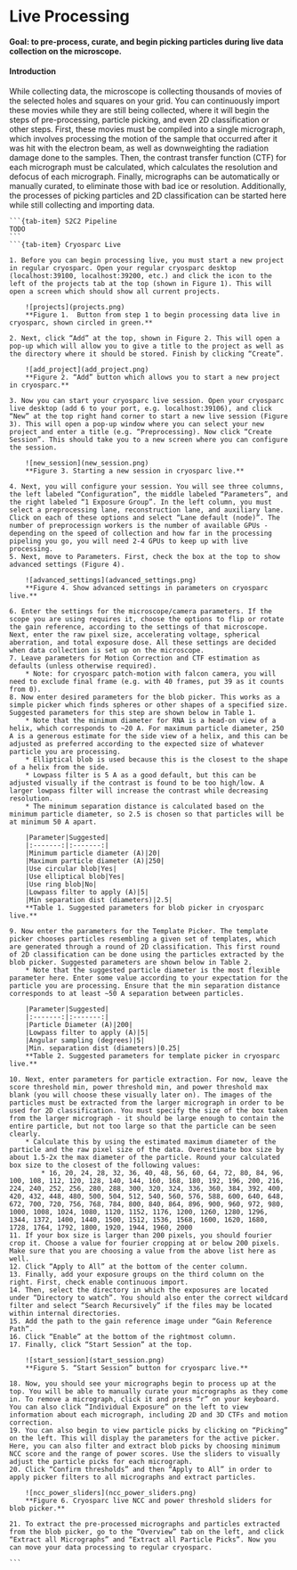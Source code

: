 # Live Processing



#### Goal: to pre-process, curate, and begin picking particles during live data collection on the microscope. 

#### Introduction

While collecting data, the microscope is collecting thousands of movies of the selected holes and squares on your grid. You can continuously import these movies while they are still being collected, where it will begin the steps of pre-processing, particle picking, and even 2D classification or other steps. First, these movies must be compiled into a single micrograph, which involves processing the motion of the sample that occurred after it was hit with the electron beam, as well as downweighting the radiation damage done to the samples. Then, the contrast transfer function (CTF) for each micrograph must be calculated, which calculates the resolution and defocus of each micrograph. Finally, micrographs can be automatically or manually curated, to eliminate those with bad ice or resolution. Additionally, the processes of picking particles and 2D classification can be started here while still collecting and importing data. 



````{tab-set}
```{tab-item} S2C2 Pipeline
TODO
```
```{tab-item} Cryosparc Live

1. Before you can begin processing live, you must start a new project in regular cryosparc. Open your regular cryosparc desktop (localhost:39100, localhost:39200, etc.) and click the icon to the left of the projects tab at the top (shown in Figure 1). This will open a screen which should show all current projects. 

    ![projects](projects.png)
    **Figure 1.  Button from step 1 to begin processing data live in cryosparc, shown circled in green.**
    
2. Next, click “Add” at the top, shown in Figure 2. This will open a pop-up which will allow you to give a title to the project as well as the directory where it should be stored. Finish by clicking “Create”.

    ![add_project](add_project.png)
    **Figure 2. “Add” button which allows you to start a new project in cryosparc.**

3. Now you can start your cryosparc live session. Open your cryosparc live desktop (add 6 to your port, e.g. localhost:39106), and click “New” at the top right hand corner to start a new live session (Figure 3). This will open a pop-up window where you can select your new project and enter a title (e.g. “Preprocessing). Now click “Create Session”. This should take you to a new screen where you can configure the session.

    ![new_session](new_session.png)
    **Figure 3. Starting a new session in cryosparc live.**

4. Next, you will configure your session. You will see three columns, the left labeled “Configuration”, the middle labeled “Parameters”, and the right labeled “1 Exposure Group”. In the left column, you must select a preprocessing lane, reconstruction lane, and auxiliary lane. Click on each of these options and select “Lane default (node)”. The number of preprocessign workers is the number of available GPUs - depending on the speed of collection and how far in the processing pipeling you go, you will need 2-4 GPUs to keep up with live processing.
5. Next, move to Parameters. First, check the box at the top to show advanced settings (Figure 4). 

    ![advanced_settings](advanced_settings.png)
    **Figure 4. Show advanced settings in parameters on cryosparc live.**

6. Enter the settings for the microscope/camera parameters. If the scope you are using requires it, choose the options to flip or rotate the gain reference, according to the settings of that microscope. Next, enter the raw pixel size, accelerating voltage, spherical aberration, and total exposure dose. All these settings are decided when data collection is set up on the microscope.
7. Leave parameters for Motion Correction and CTF estimation as defaults (unless otherwise required).
    * Note: for cryosparc patch-motion with falcon camera, you will need to exclude final frame (e.g. with 40 frames, put 39 as it counts from 0).
8. Now enter desired parameters for the blob picker. This works as a simple picker which finds spheres or other shapes of a specified size. Suggested parameters for this step are shown below in Table 1. 
    * Note that the minimum diameter for RNA is a head-on view of a helix, which corresponds to ~20 A. For maximum particle diameter, 250 A is a generous estimate for the side view of a helix, and this can be adjusted as preferred according to the expected size of whatever particle you are processing.
    * Elliptical blob is used because this is the closest to the shape of a helix from the side. 
    * Lowpass filter is 5 A as a good default, but this can be adjusted visually if the contrast is found to be too high/low. A larger lowpass filter will increase the contrast while decreasing resolution. 
    * The minimum separation distance is calculated based on the minimum particle diameter, so 2.5 is chosen so that particles will be at minimum 50 A apart.

    |Parameter|Suggested|
    |:-------:|:-------:|
    |Minimum particle diameter (A)|20| 
    |Maximum particle diameter (A)|250|
    |Use circular blob|Yes|
    |Use elliptical blob|Yes|
    |Use ring blob|No|
    |Lowpass filter to apply (A)|5|
    |Min separation dist (diameters)|2.5|
    **Table 1. Suggested parameters for blob picker in cryosparc live.**
    
9. Now enter the parameters for the Template Picker. The template picker chooses particles resembling a given set of templates, which are generated through a round of 2D classification. This first round of 2D classification can be done using the particles extracted by the blob picker. Suggested parameters are shown below in Table 2.
    * Note that the suggested particle diameter is the most flexible parameter here. Enter some value according to your expectation for the particle you are processing. Ensure that the min separation distance corresponds to at least ~50 A separation between particles. 

    |Parameter|Suggested|
    |:-------:|:-------:|
    |Particle Diameter (A)|200|
    |Lowpass filter to apply (A)|5|
    |Angular sampling (degrees)|5|
    |Min. separation dist (diameters)|0.25|
    **Table 2. Suggested parameters for template picker in cryosparc live.**
    
10. Next, enter parameters for particle extraction. For now, leave the score threshold min, power threshold min, and power threshold max blank (you will choose these visually later on). The images of the particles must be extracted from the larger micrograph in order to be used for 2D classification. You must specify the size of the box taken from the larger micrograph - it should be large enough to contain the entire particle, but not too large so that the particle can be seen clearly. 
    * Calculate this by using the estimated maximum diameter of the particle and the raw pixel size of the data. Overestimate box size by about 1.5-2x the max diameter of the particle. Round your calculated box size to the closest of the following values: 
        * 16, 20, 24, 28, 32, 36, 40, 48, 56, 60, 64, 72, 80, 84, 96, 100, 108, 112, 120, 128, 140, 144, 160, 168, 180, 192, 196, 200, 216, 224, 240, 252, 256, 280, 288, 300, 320, 324, 336, 360, 384, 392, 400, 420, 432, 448, 480, 500, 504, 512, 540, 560, 576, 588, 600, 640, 648, 672, 700, 720, 756, 768, 784, 800, 840, 864, 896, 900, 960, 972, 980, 1000, 1008, 1024, 1080, 1120, 1152, 1176, 1200, 1260, 1280, 1296, 1344, 1372, 1400, 1440, 1500, 1512, 1536, 1568, 1600, 1620, 1680, 1728, 1764, 1792, 1800, 1920, 1944, 1960, 2000
11. If your box size is larger than 200 pixels, you should fourier crop it. Choose a value for fourier cropping at or below 200 pixels. Make sure that you are choosing a value from the above list here as well. 
12. Click “Apply to All” at the bottom of the center column. 
13. Finally, add your exposure groups on the third column on the right. First, check enable continuous import. 
14. Then, select the directory in which the exposures are located under “Directory to watch”. You should also enter the correct wildcard filter and select “Search Recursively” if the files may be located within internal directories. 
15. Add the path to the gain reference image under “Gain Reference Path”.  
16. Click “Enable” at the bottom of the rightmost column. 
17. Finally, click “Start Session” at the top. 

    ![start_session](start_session.png)
    **Figure 5. “Start Session” button for cryosparc live.**

18. Now, you should see your micrographs begin to process up at the top. You will be able to manually curate your micrographs as they come in. To remove a micrograph, click it and press “r” on your keyboard. You can also click “Individual Exposure” on the left to view information about each micrograph, including 2D and 3D CTFs and motion correction. 
19. You can also begin to view particle picks by clicking on “Picking” on the left. This will display the parameters for the active picker. Here, you can also filter and extract blob picks by choosing minimum NCC score and the range of power scores. Use the sliders to visually adjust the particle picks for each micrograph.
20. Click “Confirm thresholds” and then “Apply to All” in order to apply picker filters to all micrographs and extract particles.

    ![ncc_power_sliders](ncc_power_sliders.png)
    **Figure 6. Cryosparc live NCC and power threshold sliders for blob picker.**

21. To extract the pre-processed micrographs and particles extracted from the blob picker, go to the “Overview” tab on the left, and click “Extract all Micrographs” and “Extract all Particle Picks”. Now you can move your data processing to regular cryosparc.

```
````



